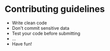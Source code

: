 # Contributing guidelines

- Write clean code
- Don't commit sensitive data
- Test your code before submitting
- ...
- Have fun!

